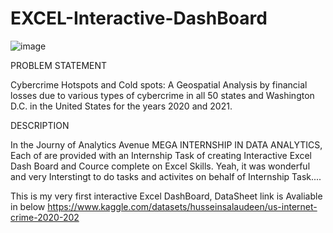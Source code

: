 # EXCEL-Interactive-DashBoard
![image](https://github.com/felicite001/EXCEL-Interactive-DashBoard/assets/103205577/e56944a5-d38c-4bdb-97b3-03134c67b704)

PROBLEM STATEMENT

Cybercrime Hotspots and Cold spots: A Geospatial Analysis by financial losses due to various types of cybercrime in all 50 states and Washington D.C. in the United States for the years 2020 and 2021. 

DESCRIPTION

In the Journy of Analytics Avenue MEGA INTERNSHIP IN DATA ANALYTICS, Each of are provided with an Internship Task of creating Interactive Excel Dash Board and Cource complete on Excel Skills.
Yeah, it was wonderful and very Interstingt to do tasks and activites on behalf of Internship Task....

This is my very first interactive Excel DashBoard, DataSheet link is Avaliable in below
https://www.kaggle.com/datasets/husseinsalaudeen/us-internet-crime-2020-202
